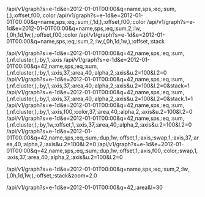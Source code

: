 /api/v1/graph?s=e-1d&e=2012-01-01T00:00&q=name,sps,:eq,:sum,(,),:offset,f00,:color
/api/v1/graph?s=e-1d&e=2012-01-01T00:00&q=name,sps,:eq,:sum,(,1d,),:offset,f00,:color
/api/v1/graph?s=e-1d&e=2012-01-01T00:00&q=name,sps,:eq,:sum,2,:lw,(,0h,1d,1w,),:offset,f00,:color
/api/v1/graph?s=e-1d&e=2012-01-01T00:00&q=name,sps,:eq,:sum,2,:lw,(,0h,1d,1w,),:offset,:stack

/api/v1/graph?s=e-1d&e=2012-01-01T00:00&q=42,name,sps,:eq,:sum,(,nf.cluster,),:by,1,:axis
/api/v1/graph?s=e-1d&e=2012-01-01T00:00&q=42,name,sps,:eq,:sum,(,nf.cluster,),:by,1,:axis,37,:area,40,:alpha,2,:axis&u.2=100&l.2=0
/api/v1/graph?s=e-1d&e=2012-01-01T00:00&q=42,name,sps,:eq,:sum,(,nf.cluster,),:by,1,:axis,37,:area,40,:alpha,2,:axis&u.2=100&l.2=0&stack=1
/api/v1/graph?s=e-1d&e=2012-01-01T00:00&q=42,name,sps,:eq,:sum,(,nf.cluster,),:by,1,:axis,37,:area,40,:alpha,2,:axis&u.2=100&l.2=0&stack.1=1
/api/v1/graph?s=e-1d&e=2012-01-01T00:00&q=42,name,sps,:eq,:sum,(,nf.cluster,),:by,1,:axis,f00,:color,37,:area,40,:alpha,2,:axis&u.2=100&l.2=0
/api/v1/graph?s=e-1d&e=2012-01-01T00:00&q=42,name,sps,:eq,:sum,(,nf.cluster,),:by,1w,:offset,1,:axis,37,:area,40,:alpha,2,:axis&u.2=100&l.2=0
/api/v1/graph?s=e-1d&e=2012-01-01T00:00&q=42,name,sps,:eq,:sum,:dup,1w,:offset,1,:axis,:swap,1,:axis,37,:area,40,:alpha,2,:axis&u.2=100&l.2=0
/api/v1/graph?s=e-1d&e=2012-01-01T00:00&q=42,name,sps,:eq,:sum,:dup,1w,:offset,1,:axis,f00,:color,:swap,1,:axis,37,:area,40,:alpha,2,:axis&u.2=100&l.2=0

/api/v1/graph?s=e-1d&e=2012-01-01T00:00&q=name,sps,:eq,:sum,2,:lw,(,0h,1d,1w,),:offset,:stack&zoom=2.0

/api/v1/graph?s=e-1d&e=2012-01-01T00:00&q=42,:area&l=30
